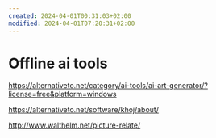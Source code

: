 ```yaml
---
created: 2024-04-01T00:31:03+02:00
modified: 2024-04-01T07:20:31+02:00
---
```


# Offline ai tools

https://alternativeto.net/category/ai-tools/ai-art-generator/?license=free&platform=windows

https://alternativeto.net/software/khoj/about/

http://www.walthelm.net/picture-relate/
